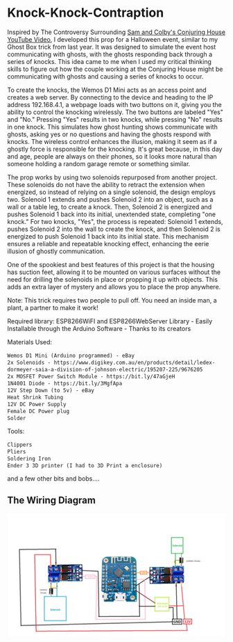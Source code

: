 # Knock-Knock-Contraption
Inspired  by The Controversy Surrounding [Sam and Colby's Conjuring House YouTube Video](https://youtu.be/U5lR8GdcJyo?t=1618), I developed this prop for a Halloween event, similar to my Ghost Box trick from last year. It was designed to simulate the event host communicating with ghosts, with the ghosts responding back through a series of knocks. This idea came to me when I used my critical thinking skills to figure out how the couple working at the Conjuring House might be communicating with ghosts and causing a series of knocks to occur. 

To create the knocks, the Wemos D1 Mini acts as an access point and creates a web server. By connecting to the device and heading to the IP address 192.168.4.1, a webpage loads with two buttons on it, giving you the ability to control the knocking wirelessly. The two buttons are labeled "Yes" and "No." Pressing "Yes" results in two knocks, while pressing "No" results in one knock. This simulates how ghost hunting shows communicate with ghosts, asking yes or no questions and having the ghosts respond with knocks. The wireless control enhances the illusion, making it seem as if a ghostly force is responsible for the knocking. It's great because, in this day and age, people are always on their phones, so it looks more natural than someone holding a random garage remote or something similar.

The prop works by using two solenoids repurposed from another project. These solenoids do not have the ability to retract the extension when energized, so instead of relying on a single solenoid, the design employs two. Solenoid 1 extends and pushes Solenoid 2 into an object, such as a wall or a table leg, to create a knock. Then, Solenoid 2 is energized and pushes Solenoid 1 back into its initial, unextended state, completing "one knock." For two knocks, "Yes", the process is repeated: Solenoid 1 extends, pushes Solenoid 2 into the wall to create the knock, and then Solenoid 2 is energized to push Solenoid 1 back into its initial state. This mechanism ensures a reliable and repeatable knocking effect, enhancing the eerie illusion of ghostly communication.

One of the spookiest and best features of this project is that the housing has suction feet, allowing it to be mounted on various surfaces without the need for drilling the solenoids in place or propping it up with objects. This adds an extra layer of mystery and allows you to place the prop anywhere.

Note: This trick requires two people to pull off. You need an inside man, a plant, a partner to make it work!

Required library:
ESP8266WiFI and ESP8266WebServer Library - Easily Installable through the Arduino Software - Thanks to its creators

 Materials Used:

    Wemos D1 Mini (Arduino programmed) - eBay
    2x Solenoids - https://www.digikey.com.au/en/products/detail/ledex-dormeyer-saia-a-division-of-johnson-electric/195207-225/9676205
    2x MOSFET Power Switch Module - https://bit.ly/47aGjeH
    1N4001 Diode - https://bit.ly/3MgfApa
    12V Step Down (to 5v) - eBay
    Heat Shrink Tubing
    12V DC Power Supply
    Female DC Power plug
    Solder

 Tools:

    Clippers
    Pliers
    Soldering Iron
    Ender 3 3D printer (I had to 3D Print a enclosure)

   and a few other bits and bobs....




## The Wiring Diagram
[![IMAGE ALT TEXT HERE](https://github.com/Thats-so-Mo/Knock-Knock-Contraption/blob/main/Wiring%20Diagram%20for%20Solenoids.png?raw=true)](https://github.com/Thats-so-Mo/Knock-Knock-Contraption/blob/main/Wiring%20Diagram%20for%20Solenoids.png?raw=true)


